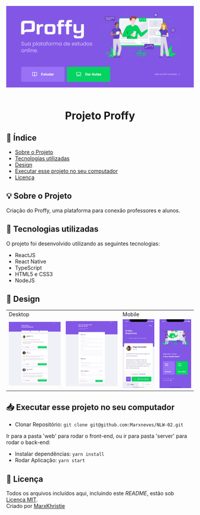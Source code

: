 <p align="center">
  <img src="./img/Home.png"/>
  <br><br>
</p>

<h1 align="center">Projeto Proffy</h1>

## 📑 Índice

- [Sobre o Projeto](#-sobre-o-projeto)
- [Tecnologias utilizadas](#-tecnologias-utilizadas)
- [Design](#-design)
- [Executar esse projeto no seu computador](#Executar-esse-projeto-no-seu-computador)
- [Licença](#-licença)

## 💡 Sobre o Projeto

Criação do Proffy, uma plataforma para conexão professores e alunos.

## 🚀 Tecnologias utilizadas

O projeto foi desenvolvido utilizando as seguintes tecnologias:

- ReactJS
- React Native
- TypeScript
- HTML5 e CSS3
- NodeJS

## 🎨 Design

<table>
  <tr>
    <td colspan="2">Desktop</td>
    <td colspan="2">Mobile</td>
  </tr>
  <tr>
    <td><img src="./img/preview-web.png" width=300 /></td><td><img src="./img/Formulário.png" width=300 /></td>
    <td><img src="./img/preview-mobile.png" width=180 /></td><td><img src="./img/Home-mobile.png" width=180 /></td>
  </tr>
</table>


## 📥 Executar esse projeto no seu computador

- Clonar Repositório: `git clone git@github.com:Marxneves/NLW-02.git`

Ir para a pasta 'web' para rodar o front-end, ou ir para pasta 'server' para rodar o back-end:

- Instalar dependências: `yarn install`
- Rodar Aplicação: `yarn start`


## 📕 Licença

Todos os arquivos incluídos aqui, incluindo este _README_, estão sob [Licença MIT](./LICENSE).<br>
Criado por [MarxKhristie](https://github.com/marxneves)